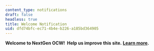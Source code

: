 ```yaml
---
content_type: notifications
draft: false
headless: true
title: Welcome Notification
uid: dfd74bfc-ec71-4b4e-b226-a185bd364905
---
```

**Welcome to NextGen OCW!  Help us improve this site.** [**Learn more**](/pages/welcome-to-the-nextgen-ocw-beta-site)**.**